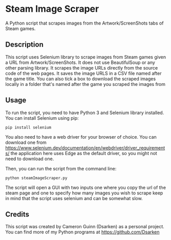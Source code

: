 # Steam Image Scraper

A Python script that scrapes images from the Artwork/ScreenShots tabs of Steam games.

## Description

This script uses Selenium library to scrape images from Steam games given a URL from Artwork/ScreenShots. It does not use BeautifulSoup or any other parsing library. It scrapes the image URLs directly from the source code of the web pages. It saves the image URLS in a CSV file named after the game title. You can also tick a box to download the scraped images locally in a folder that's named after the game you scraped the images from

## Usage

To run the script, you need to have Python 3 and Selenium library installed. You can install Selenium using pip:

`pip install selenium`

You also need to have a web driver for your browser of choice. You can download one from https://www.selenium.dev/documentation/en/webdriver/driver_requirements/
the application here uses Edge as the default driver, so you might not need to download one.

Then, you can run the script from the command line:

`python steamImageScraper.py`

The script will open a GUI with two inputs one where you copy the url of the steam page and one to specify how many images you wish to scrape
keep in mind that the script uses selenium and can be somewhat slow.

## Credits

This script was created by Cameron Guinn (Dsarken) as a personal project. You can find more of my Python programs at https://github.com/Dsarken
